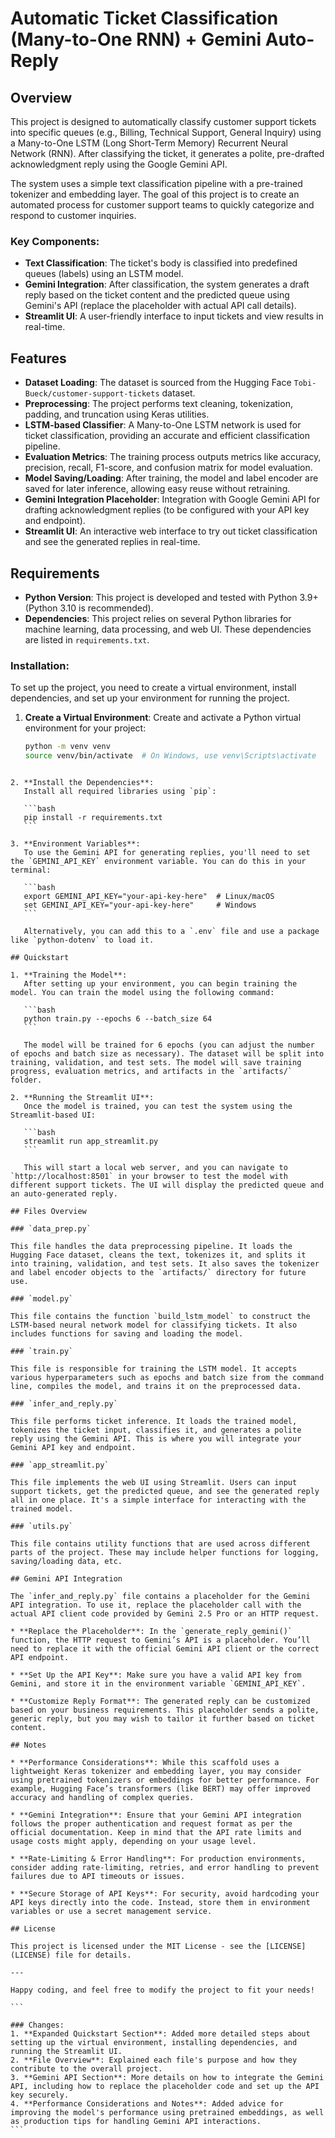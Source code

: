 # Automatic Ticket Classification (Many-to-One RNN) + Gemini Auto-Reply

## Overview
This project is designed to automatically classify customer support tickets into specific queues (e.g., Billing, Technical Support, General Inquiry) using a Many-to-One LSTM (Long Short-Term Memory) Recurrent Neural Network (RNN). After classifying the ticket, it generates a polite, pre-drafted acknowledgment reply using the Google Gemini API.

The system uses a simple text classification pipeline with a pre-trained tokenizer and embedding layer. The goal of this project is to create an automated process for customer support teams to quickly categorize and respond to customer inquiries.

### Key Components:
- **Text Classification**: The ticket's body is classified into predefined queues (labels) using an LSTM model.
- **Gemini Integration**: After classification, the system generates a draft reply based on the ticket content and the predicted queue using Gemini's API (replace the placeholder with actual API call details).
- **Streamlit UI**: A user-friendly interface to input tickets and view results in real-time.

## Features
- **Dataset Loading**: The dataset is sourced from the Hugging Face `Tobi-Bueck/customer-support-tickets` dataset.
- **Preprocessing**: The project performs text cleaning, tokenization, padding, and truncation using Keras utilities.
- **LSTM-based Classifier**: A Many-to-One LSTM network is used for ticket classification, providing an accurate and efficient classification pipeline.
- **Evaluation Metrics**: The training process outputs metrics like accuracy, precision, recall, F1-score, and confusion matrix for model evaluation.
- **Model Saving/Loading**: After training, the model and label encoder are saved for later inference, allowing easy reuse without retraining.
- **Gemini Integration Placeholder**: Integration with Google Gemini API for drafting acknowledgment replies (to be configured with your API key and endpoint).
- **Streamlit UI**: An interactive web interface to try out ticket classification and see the generated replies in real-time.

## Requirements

- **Python Version**: This project is developed and tested with Python 3.9+ (Python 3.10 is recommended).
- **Dependencies**: This project relies on several Python libraries for machine learning, data processing, and web UI. These dependencies are listed in `requirements.txt`.

### Installation:
To set up the project, you need to create a virtual environment, install dependencies, and set up your environment for running the project.

1. **Create a Virtual Environment**:
   Create and activate a Python virtual environment for your project:
   ```bash
   python -m venv venv
   source venv/bin/activate  # On Windows, use venv\Scripts\activate
````

2. **Install the Dependencies**:
   Install all required libraries using `pip`:

   ```bash
   pip install -r requirements.txt
   ```

3. **Environment Variables**:
   To use the Gemini API for generating replies, you'll need to set the `GEMINI_API_KEY` environment variable. You can do this in your terminal:

   ```bash
   export GEMINI_API_KEY="your-api-key-here"  # Linux/macOS
   set GEMINI_API_KEY="your-api-key-here"     # Windows
   ```

   Alternatively, you can add this to a `.env` file and use a package like `python-dotenv` to load it.

## Quickstart

1. **Training the Model**:
   After setting up your environment, you can begin training the model. You can train the model using the following command:

   ```bash
   python train.py --epochs 6 --batch_size 64
   ```

   The model will be trained for 6 epochs (you can adjust the number of epochs and batch size as necessary). The dataset will be split into training, validation, and test sets. The model will save training progress, evaluation metrics, and artifacts in the `artifacts/` folder.

2. **Running the Streamlit UI**:
   Once the model is trained, you can test the system using the Streamlit-based UI:

   ```bash
   streamlit run app_streamlit.py
   ```

   This will start a local web server, and you can navigate to `http://localhost:8501` in your browser to test the model with different support tickets. The UI will display the predicted queue and an auto-generated reply.

## Files Overview

### `data_prep.py`

This file handles the data preprocessing pipeline. It loads the Hugging Face dataset, cleans the text, tokenizes it, and splits it into training, validation, and test sets. It also saves the tokenizer and label encoder objects to the `artifacts/` directory for future use.

### `model.py`

This file contains the function `build_lstm_model` to construct the LSTM-based neural network model for classifying tickets. It also includes functions for saving and loading the model.

### `train.py`

This file is responsible for training the LSTM model. It accepts various hyperparameters such as epochs and batch size from the command line, compiles the model, and trains it on the preprocessed data.

### `infer_and_reply.py`

This file performs ticket inference. It loads the trained model, tokenizes the ticket input, classifies it, and generates a polite reply using the Gemini API. This is where you will integrate your Gemini API key and endpoint.

### `app_streamlit.py`

This file implements the web UI using Streamlit. Users can input support tickets, get the predicted queue, and see the generated reply all in one place. It's a simple interface for interacting with the trained model.

### `utils.py`

This file contains utility functions that are used across different parts of the project. These may include helper functions for logging, saving/loading data, etc.

## Gemini API Integration

The `infer_and_reply.py` file contains a placeholder for the Gemini API integration. To use it, replace the placeholder call with the actual API client code provided by Gemini 2.5 Pro or an HTTP request.

* **Replace the Placeholder**: In the `generate_reply_gemini()` function, the HTTP request to Gemini’s API is a placeholder. You’ll need to replace it with the official Gemini API client or the correct API endpoint.

* **Set Up the API Key**: Make sure you have a valid API key from Gemini, and store it in the environment variable `GEMINI_API_KEY`.

* **Customize Reply Format**: The generated reply can be customized based on your business requirements. This placeholder sends a polite, generic reply, but you may wish to tailor it further based on ticket content.

## Notes

* **Performance Considerations**: While this scaffold uses a lightweight Keras tokenizer and embedding layer, you may consider using pretrained tokenizers or embeddings for better performance. For example, Hugging Face’s transformers (like BERT) may offer improved accuracy and handling of complex queries.

* **Gemini Integration**: Ensure that your Gemini API integration follows the proper authentication and request format as per the official documentation. Keep in mind that the API rate limits and usage costs might apply, depending on your usage level.

* **Rate-Limiting & Error Handling**: For production environments, consider adding rate-limiting, retries, and error handling to prevent failures due to API timeouts or issues.

* **Secure Storage of API Keys**: For security, avoid hardcoding your API keys directly into the code. Instead, store them in environment variables or use a secret management service.

## License

This project is licensed under the MIT License - see the [LICENSE](LICENSE) file for details.

---

Happy coding, and feel free to modify the project to fit your needs!

```

### Changes:
1. **Expanded Quickstart Section**: Added more detailed steps about setting up the virtual environment, installing dependencies, and running the Streamlit UI.
2. **File Overview**: Explained each file's purpose and how they contribute to the overall project.
3. **Gemini API Section**: More details on how to integrate the Gemini API, including how to replace the placeholder code and set up the API key securely.
4. **Performance Considerations and Notes**: Added advice for improving the model's performance using pretrained embeddings, as well as production tips for handling Gemini API interactions.
```
